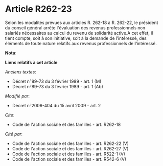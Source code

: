 # Article R262-23

Selon les modalités prévues aux articles R. 262-18 à R. 262-22, le président du conseil général arrête l'évaluation des
revenus professionnels non salariés nécessaires au calcul du revenu de solidarité active.A cet effet, il tient compte, soit à
son initiative, soit à la demande de l'intéressé, des éléments de toute nature relatifs aux revenus professionnels de
l'intéressé.

**Nota:**



**Liens relatifs à cet article**

_Anciens textes_:

  - Décret n°89-73 du 3 février 1989 - art. 1 (M)
  - Décret n°89-73 du 3 février 1989 - art. 1 (Ab)

_Modifié par_:

  - Décret n°2009-404 du 15 avril 2009 - art. 2

_Cite_:

  - Code de l'action sociale et des familles - art. R262-18

_Cité par_:

  - Code de l'action sociale et des familles - art. R262-22 (V)
  - Code de l'action sociale et des familles - art. R262-27 (V)
  - Code de l'action sociale et des familles - art. R522-1 (V)
  - Code de l'action sociale et des familles - art. R542-6 (V)
